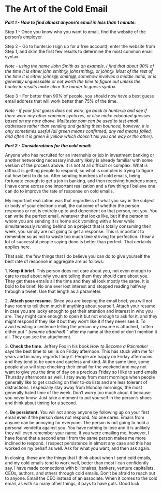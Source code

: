 # The Art of the Cold Email

_**Part 1 - How to find almost anyone’s email in less than 1 minute:**_

Step 1 - Once you know who you want to email, find the website of the person’s employer.

Step 2 - Go to hunter.io (sign up for a free account), enter the website from Step 1, and skim the first few results to determine the most common email syntax.

_Note - using the name John Smith as an example, I find that about 90% of the time it is either john.smith@, johnsmith@, or john@. Most of the rest of the time it is either johns@, smithj@, somehow involves a middle initial, or is generally unguessable or not worth the time to figure out unless the hunter.io results make clear the harder to guess syntax._

Step 3 - For better than 90% of people, you should now have a best guess email address that will work better than 75% of the time.

_Note - if your first guess does not work, go back to hunter.io and see if there were any other common syntaxes, or else make educated guesses based on my note above. Mailtester.com can be used to test email addresses rather than sending and getting them bounced, however, it is only sometimes useful (all green means confirmed, any red means failed, and often it is green & yellow which doesn’t tell you one way or the other)._

_**Part 2 - Considerations for the cold email:**_

Anyone who has recruited for an internship or job in investment banking or another networking necessary industry likely is already familiar with some version of the process above. It is not at all difficult or complex. What is difficult is getting people to respond, so what is complex is trying to figure out how best to do so. After sending hundreds of cold emails, being fortunate enough to get a job in banking, and then receiving hundreds more, I have come across one important realization and a few things I believe one can do to improve the rate of response on cold emails.

My important realization was that regardless of what you say in the subject or body of your electronic mail, the outcome of whether the person responds or not is entirely up to and dependent on that person, not you. You can write the perfect email, whatever that looks like, but if the person to whom you are sending it is home sick vomiting with a fever while simultaneously running behind on a project that is totally consuming their week, you simply are not going to get a response. This is important to remember so as not to waste too much time striving for perfection. I hear a lot of successful people saying done is better than perfect. That certainly applies here.

That said, the few things that I do believe you can do to give yourself the best rate of response in aggregate are as follows:

1\. **Keep it brief.** This person does not care about you, not even enough to care to read about why you are telling them they should care about you. They get these emails all the time and they all look mostly the same. It is bold to be brief. No one ever lost interest and stopped reading halfway through a tweet. Use that length as a parameter.

2\. **Attach your resume.** Since you are keeping the email brief, you will not have room to tell them much if anything about yourself. Attach your resume in case you are lucky enough to get their attention and interest in who you are. They might care enough to open it but not enough to ask for it, and they might respond if they like it but they won’t like it if they never see it. To avoid wasting a sentence telling the person my resume is attached, I often either put “ _(resume attached)_ ” after my name at the end or don’t mention it all. They can see the attachment.

3\. **Check the time.** Jeffery Fox in his book _How to Become a Rainmaker_ says the best time to sell is on Friday afternoon. This has stuck with me for years and in many regards I buy it. People are happy on Friday afternoons and they tend to be open and careless and kind. At the same time, some people also will stop checking their email for the weekend and may not want to give you the time of day on a precious Friday so I like to send emails Thursday afternoons as well. I stay away from most mornings when people generally like to get cracking on their to-do lists and are less tolerant of distractions. I especially stay away from Monday mornings, the most generally hated time of the week. Don’t worry too much about it because you never know. Just take a moment to put yourself in the person’s shoes and think about timing for a second.

4\. **Be persistent.** You will not annoy anyone by following up on your first email even if the person does not respond. No one cares. Emails from anyone can be annoying for everyone. The person is not going to hold a personal vendetta against you. You have nothing to lose and it is unlikely they will even remember your name. If you were emailing me, however, I have found that a second email from the same person makes me more inclined to respond. I respect persistence in almost any case and this has worked on my behalf as well. Ask for what you want, and then ask again.

In closing, these are the things that I think about when I send cold emails, and my cold emails tend to work well, better than most I can confidently say. I have made connections with billionaires, bankers, venture capitalists, CEOs, authors, and others through cold emails. Don’t be afraid to reach out to anyone. Email the CEO instead of an associate. When it comes to the cold email, as with so many other things, it pays to have guts. Good luck.

